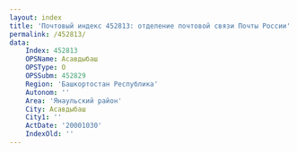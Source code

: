 ```yaml
---
layout: index
title: 'Почтовый индекс 452813: отделение почтовой связи Почты России'
permalink: /452813/
data:
    Index: 452813
    OPSName: Асавдыбаш
    OPSType: О
    OPSSubm: 452829
    Region: 'Башкортостан Республика'
    Autonom: ''
    Area: 'Янаульский район'
    City: Асавдыбаш
    City1: ''
    ActDate: '20001030'
    IndexOld: ''
---
```

